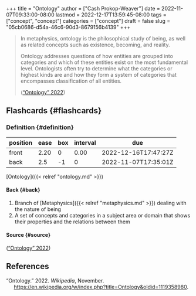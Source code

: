 +++
title = "Ontology"
author = ["Cash Prokop-Weaver"]
date = 2022-11-07T09:33:00-08:00
lastmod = 2022-12-17T13:59:45-08:00
tags = ["concept", "concept"]
categories = ["concept"]
draft = false
slug = "05cb0686-d54a-46c6-90d3-8679156b4139"
+++

> In metaphysics, ontology is the philosophical study of being, as well as related concepts such as existence, becoming, and reality.
>
> Ontology addresses questions of how entities are grouped into categories and which of these entities exist on the most fundamental level. Ontologists often try to determine what the categories or highest kinds are and how they form a system of categories that encompasses classification of all entities.
>
> (<a href="#citeproc_bib_item_1">“Ontology” 2022</a>)


## Flashcards {#flashcards}


### Definition {#definition}

| position | ease | box | interval | due                  |
|----------|------|-----|----------|----------------------|
| front    | 2.20 | 0   | 0.00     | 2022-12-16T17:47:27Z |
| back     | 2.5  | -1  | 0        | 2022-11-07T17:35:01Z |

[Ontology]({{< relref "ontology.md" >}})


#### Back {#back}

1.  Branch of [Metaphysics]({{< relref "metaphysics.md" >}}) dealing with the nature of being
2.  A set of concepts and categories in a subject area or domain that shows their properties and the relations between them


#### Source {#source}

(<a href="#citeproc_bib_item_1">“Ontology” 2022</a>)

## References

<style>.csl-entry{text-indent: -1.5em; margin-left: 1.5em;}</style><div class="csl-bib-body">
  <div class="csl-entry"><a id="citeproc_bib_item_1"></a>“Ontology.” 2022. <i>Wikipedia</i>, November. <a href="https://en.wikipedia.org/w/index.php?title=Ontology&oldid=1119358980">https://en.wikipedia.org/w/index.php?title=Ontology&#38;oldid=1119358980</a>.</div>
</div>
